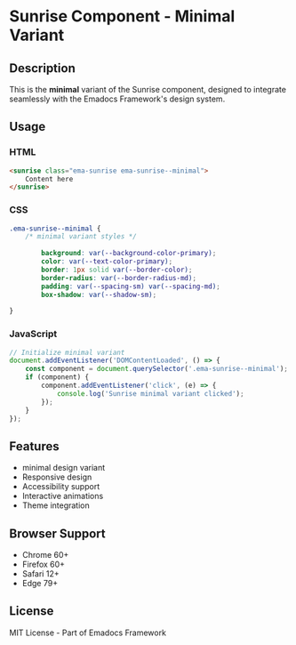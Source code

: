 # Sunrise Component - Minimal Variant

## Description
This is the **minimal** variant of the Sunrise component, designed to integrate seamlessly with the Emadocs Framework's design system.

## Usage

### HTML
```html
<sunrise class="ema-sunrise ema-sunrise--minimal">
    Content here
</sunrise>
```

### CSS
```css
.ema-sunrise--minimal {
    /* minimal variant styles */
    
        background: var(--background-color-primary);
        color: var(--text-color-primary);
        border: 1px solid var(--border-color);
        border-radius: var(--border-radius-md);
        padding: var(--spacing-sm) var(--spacing-md);
        box-shadow: var(--shadow-sm);
    
}
```

### JavaScript
```javascript
// Initialize minimal variant
document.addEventListener('DOMContentLoaded', () => {
    const component = document.querySelector('.ema-sunrise--minimal');
    if (component) {
        component.addEventListener('click', (e) => {
            console.log('Sunrise minimal variant clicked');
        });
    }
});
```

## Features
- minimal design variant
- Responsive design
- Accessibility support
- Interactive animations
- Theme integration

## Browser Support
- Chrome 60+
- Firefox 60+
- Safari 12+
- Edge 79+

## License
MIT License - Part of Emadocs Framework
